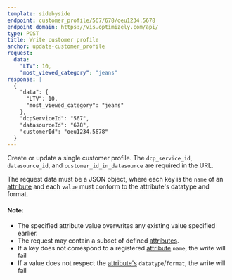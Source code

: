 ```yaml
---
template: sidebyside
endpoint: customer_profile/567/678/oeu1234.5678
endpoint_domain: https://vis.optimizely.com/api/
type: POST
title: Write customer profile
anchor: update-customer_profile
request:
  data:
    "LTV": 10,
    "most_viewed_category": "jeans"
response: |
  {
    "data": {
      "LTV": 10,
      "most_viewed_category": "jeans"
    },
    "dcpServiceId": "567",
    "datasourceId": "678",
    "customerId": "oeu1234.5678"
  }
---
```


Create or update a single customer profile.  The `dcp_service_id`, `datasource_id`, and `customer_id_in_datasource` are required in the URL.

The request data must be a JSON object, where each key is the `name` of an
[attribute](/rest/customer_profiles#dcp_attributes) and each `value` must conform to the attribute's datatype and format.

#### Note:
- The specified attribute value overwrites any existing value specified earlier.
- The request may contain a subset of defined [attributes](/rest/customer_profiles#dcp_attributes).
- If a key does not correspond to a registered [attribute](/rest/customer_profiles#dcp_attributes) `name`, the write
  will fail
- If a value does not respect the [attribute's](/rest/customer_profiles#dcp_attributes) `datatype`/`format`, the write
  will fail
